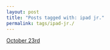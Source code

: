 ```yaml
---
layout: post
title: "Posts tagged with: ipad jr."
permalink: tags/ipad-jr./
---
```

[October 23rd](/2012/10/october-23rd)
